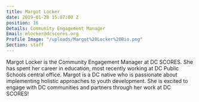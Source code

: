 ```yaml
---
title: Margot Locker
date: 2019-01-28 15:07:00 Z
position: 16
Details: Community Engagement Manager
Email: mlocker@dcscores.org
Profile Image: "/uploads/Margot%20Locker%20Bio.png"
Section: staff
---
```


Margot Locker is the Community Engagement Manager at DC SCORES. She has spent her career in education, most recently working at DC Public Schools central office. Margot is a DC native who is passionate about implementing holistic approaches to youth development. She is excited to engage with DC communities and partners through her work at DC SCORES!